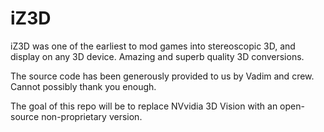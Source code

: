 # iZ3D

iZ3D was one of the earliest to mod games into stereoscopic 3D, and display on any 3D device.  Amazing and superb quality 3D conversions.

The source code has been generously provided to us by Vadim and crew. Cannot possibly thank you enough.

The goal of this repo will be to replace NVvidia 3D Vision with an open-source non-proprietary version.
